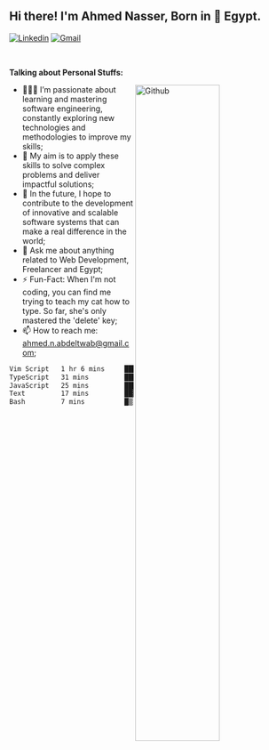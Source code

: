 <!-- Your title -->
## Hi there! I'm Ahmed Nasser, Born in 🚀 Egypt.
<!-- Your badges
You can use the website to generate badges: https://shields.io/
-->

[![Linkedin](https://img.shields.io/badge/-LinkedIn-blue?style=flat&logo=Linkedin&logoColor=white)](https://www.linkedin.com/in/ahmed-n-abdeltwab/)
[![Gmail](https://img.shields.io/badge/-Gmail-c14438?style=flat&logo=Gmail&logoColor=white)](mailto:ahmed.n.abdeltwab@gmail.com)

&nbsp;

<!-- Talking about you -->
**Talking about Personal Stuffs:**

<!-- Any image aligned to the right. Beware the width -->
<img width="55%" align="right" alt="Github" src="https://raw.githubusercontent.com/onimur/.github/master/.resources/git-header.svg" />

- 👨🏽‍💻 I’m passionate about learning and mastering software engineering, constantly exploring new technologies and methodologies to improve my skills;
- 🚀 My aim is to apply these skills to solve complex problems and deliver impactful solutions;
- 🌱 In the future, I hope to contribute to the development of innovative and scalable software systems that can make a real difference in the world;
- 💬 Ask me about anything related to Web Development, Freelancer and Egypt;
- ⚡️ Fun-Fact: When I'm not coding, you can find me trying to teach my cat how to type. So far, she's only mastered the 'delete' key;
- 📫 How to reach me: ahmed.n.abdeltwab@gmail.com;


<!--START_SECTION:waka-->

```txt
Vim Script   1 hr 6 mins     ██████████▓░░░░░░░░░░░░░░   43.20 %
TypeScript   31 mins         █████░░░░░░░░░░░░░░░░░░░░   20.38 %
JavaScript   25 mins         ████░░░░░░░░░░░░░░░░░░░░░   16.54 %
Text         17 mins         ██▓░░░░░░░░░░░░░░░░░░░░░░   11.19 %
Bash         7 mins          █▒░░░░░░░░░░░░░░░░░░░░░░░   04.97 %
```

<!--END_SECTION:waka-->
